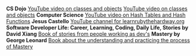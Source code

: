 
**CS Dojo**
[YouTube video on classes and objects](https://www.youtube.com/watch?v=8yjkWGRlUmY)
[YouTube video on classes and objects](https://www.youtube.com/watch?v=4dqlSk_RPmI)
**Computer Science**
[YouTube video on Hash Tables and Hash Functions](https://www.youtube.com/watch?v=KyUTuwz_b7Q)
**Jesus Castello**
[YouTube channel for learnrubythehardway.org](https://www.youtube.com/channel/UCUCRO4CMJQgoabub5SzJQug)
**Software Developer Life: Career, Learning, Coding, Daily Life, Stories by David Xiang**
[Book of stories from people working as dev's](https://www.amazon.com/dp/B07D5QNGVZ)
**Mastery by George Leonard**
[Book about the understanding and practicing the process of Mastery](https://www.amazon.com/Mastery-Keys-Success-Long-Term-Fulfillment/dp/0452267560)
